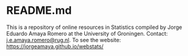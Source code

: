 # README.md

This is a repository of online resources in Statistics compiled by Jorge Eduardo Amaya Romero at the University of Groningen. Contact: j.e.amaya.romero@rug.nl. To see the website: https://jorgeamaya.github.io/webstats/ 

